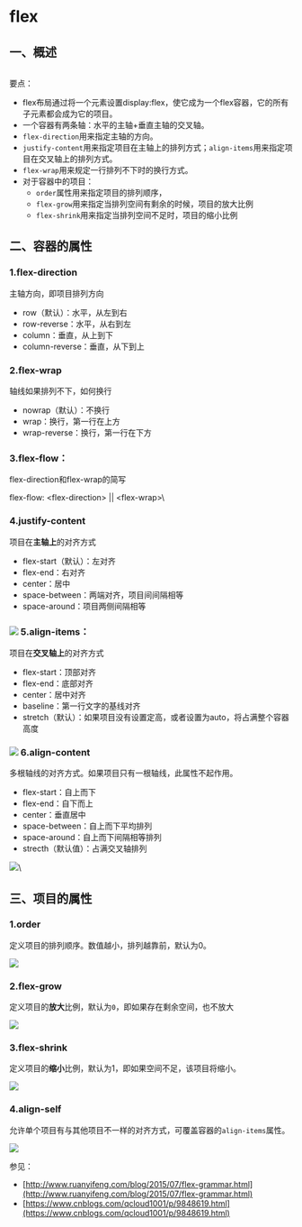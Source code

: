 # flex

## &#x20;一、概述

<figure><img src="../../.gitbook/assets/image (11) (1).png" alt=""><figcaption></figcaption></figure>

要点：

* flex布局通过将一个元素设置display:flex，使它成为一个flex容器，它的所有子元素都会成为它的项目。
* 一个容器有两条轴：水平的主轴+垂直主轴的交叉轴。
* `flex-direction`用来指定主轴的方向。
* `justify-content`用来指定项目在主轴上的排列方式；`align-items`用来指定项目在交叉轴上的排列方式。
* `flex-wrap`用来规定一行排列不下时的换行方式。
* 对于容器中的项目：
  * `order`属性用来指定项目的排列顺序，
  * `flex-grow`用来指定当排列空间有剩余的时候，项目的放大比例
  * `flex-shrink`用来指定当排列空间不足时，项目的缩小比例

## 二、容器的属性

### 1.flex-direction

主轴方向，即项目排列方向

* row（默认）：水平，从左到右
* row-reverse：水平，从右到左
* column：垂直，从上到下
* column-reverse：垂直，从下到上

### &#x20;2.flex-wrap

轴线如果排列不下，如何换行

* nowrap（默认）：不换行
* wrap：换行，第一行在上方
* wrap-reverse：换行，第一行在下方

### &#x20;3.flex-flow：

flex-direction和flex-wrap的简写

flex-flow: \<flex-direction> || \<flex-wrap>\


### 4.justify-content

项目在**主轴上**的对齐方式

* flex-start（默认）：左对齐
* flex-end：右对齐
* center：居中
* space-between：两端对齐，项目间间隔相等
* space-around：项目两侧间隔相等

### ![](<../../.gitbook/assets/image (10).png>)  5.align-items：

项目在**交叉轴上**的对齐方式

* flex-start：顶部对齐
* flex-end：底部对齐
* center：居中对齐
* baseline：第一行文字的基线对齐
* stretch（默认）：如果项目没有设置定高，或者设置为auto，将占满整个容器高度

### ![](<../../.gitbook/assets/image (9).png>)  6.align-content

多根轴线的对齐方式。如果项目只有一根轴线，此属性不起作用。

* flex-start：自上而下
* flex-end：自下而上
* center：垂直居中
* space-between：自上而下平均排列
* space-around：自上而下间隔相等排列
* strecth（默认值）：占满交叉轴排列

![](<../../.gitbook/assets/image (7).png>)\


## 三、项目的属性

### 1.order

定义项目的排列顺序。数值越小，排列越靠前，默认为0。

![](<../../.gitbook/assets/image (1) (2).png>)

### 2.flex-grow

定义项目的**放大**比例，默认为`0`，即如果存在剩余空间，也不放大

![](<../../.gitbook/assets/image (2) (2).png>)



### 3.flex-shrink

定义项目的**缩小**比例，默认为1，即如果空间不足，该项目将缩小。

![](<../../.gitbook/assets/image (6) (1).png>)



### 4.align-self

允许单个项目有与其他项目不一样的对齐方式，可覆盖容器的`align-items`属性。

![](<../../.gitbook/assets/image (4) (1).png>)



参见：

* [http://www.ruanyifeng.com/blog/2015/07/flex-grammar.html](http://www.ruanyifeng.com/blog/2015/07/flex-grammar.html)
* [https://www.cnblogs.com/qcloud1001/p/9848619.html](https://www.cnblogs.com/qcloud1001/p/9848619.html)

